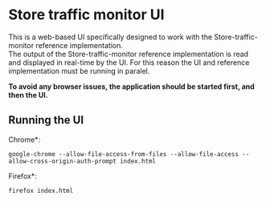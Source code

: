 # Store traffic monitor UI
This is a web-based UI specifically designed to work with the Store-traffic-monitor reference implementation.   
The output of the Store-traffic-monitor reference implementation is read and displayed in real-time by the UI. For this reason the UI and reference implementation must be running in paralel. 

**To avoid any browser issues, the application should be started first, and then the UI.**

## Running the UI

Chrome*:
```
google-chrome --allow-file-access-from-files --allow-file-access --allow-cross-origin-auth-prompt index.html
```
Firefox*:
```
firefox index.html
```
